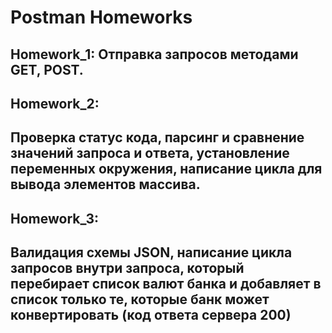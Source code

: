 # Postman Homeworks
## Homework_1: Отправка запросов методами GET, POST.
## Homework_2: 
## Проверка статус кода, парсинг и сравнение значений запроса и ответа, установление переменных окружения, написание цикла для вывода элементов массива.
## Homework_3: 
## Валидация схемы JSON, написание цикла запросов внутри запроса, который перебирает список валют банка и добавляет в список только те, которые банк может конвертировать (код ответа сервера 200)
